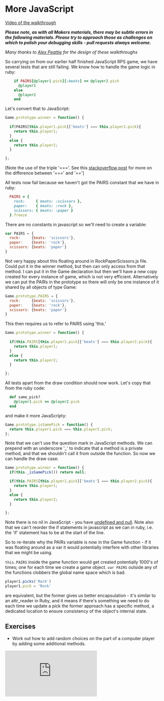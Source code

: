 More JavaScript
===============

[Video of the walkthrough](https://www.youtube.com/watch?v=xx3CB-ozO98)

***Please note, as with all Makers materials, there may be subtle errors in the following materials.  Please try to approach those as challenges on which to polish your debugging skills - pull requests always welcome.***

*Many thanks to [Alex Peattie](https://github.com/alexpeattie) for the design of these walkthroughs*

So carrying on from our earlier half finished JavaScript RPS game, we have several tests that are still failing.  We know how to handle the game logic in ruby:

```ruby
    if PAIRS[@player1.pick][:beats] == @player2.pick
      @player1
    else
      @player2
    end
```

Let's convert that to JavaScript:

```javascript
Game.prototype.winner = function() {
  
  if(PAIRS[this.player1.pick]['beats'] === this.player2.pick){
    return this.player1;
  } 
  else {
    return this.player2; 
  }

};
```
[Note the use of the triple '==='.  See this [stackoverflow post](http://stackoverflow.com/questions/359494/does-it-matter-which-equals-operator-vs-i-use-in-javascript-comparisons) for more on the difference between '===' and '==']

All tests now fail because we haven't got the PAIRS constant that we have in ruby:

```ruby
  PAIRS = {
    rock:     { beats: :scissors },
    paper:    { beats: :rock },
    scissors: { beats: :paper }
  }.freeze
```

There are no constants in javascript so we'll need to create a variable:

```javascript
var PAIRS = {
  rock:     {beats: 'scissors'},
  paper:    {beats: 'rock'},
  scissors: {beats: 'paper'}
}
```

Not very happy about this floating around in RockPaperScissors.js file.  Could put it in the winner method, but then can only access from that method.  I can put it in the Game declaration but then we'll have a new copy created for every instance of game, which is not very efficient.  Alternatively we can put the PAIRs in the prototype so there will only be one instance of it shared by all objects of type Game:

```javascript
Game.prototype.PAIRS = {
  rock:     {beats: 'scissors'},
  paper:    {beats: 'rock'},
  scissors: {beats: 'paper'}
}
```

This then requires us to refer to PAIRS using 'this.'

```javascript
Game.prototype.winner = function() {
  
  if(this.PAIRS[this.player1.pick]['beats'] === this.player2.pick){
    return this.player1;
  } 
  else {
    return this.player2; 
  }

};
```

All tests apart from the draw condition should now work. Let's copy that from the ruby code:

```ruby
  def same_pick?
    @player1.pick == @player2.pick
  end
```

and make it more JavaScripty:

```javascript
Game.prototype.isSamePick = function() {
  return this.player1.pick === this.player2.pick;
};
```

Note that we can't use the question mark in JavaScript methods.  We can prepend with an underscore '_' to indicate that a method is a private method, and that we shouldn't call it from outside the function.  So now we can handle the draw case:


```javascript
Game.prototype.winner = function() {
  if(this._isSamePick()) return null;  

  if(this.PAIRS[this.player1.pick]['beats'] === this.player2.pick){
    return this.player1;
  } 
  else {
    return this.player2; 
  }

};
```

Note there is no nil in JavaScript - you have [undefined and null](http://stackoverflow.com/questions/5076944/what-is-the-difference-between-null-and-undefined-in-javascript).  Note also that we can't reorder the if statements in javascript as we can in ruby, i.e. the 'if' statement has to be at the start of the line.

So to re-iterate why the PAIRs variable is now in the Game function - if it was floating around as a var it would potentially interfere with other libraries that we might be using.

`this.PAIRS` inside the game function would get created potentially 1000's of times; one for each time we create a game object.  `var PAIRS` outside any of the functions clobbers the global name space which is bad.

```javascript
player1.picks('Rock')
player1.pick = 'Rock'
```

are equivalent, but the former gives us better encapsulation - it's similar to an attr_reader in Ruby, and it means if there's something we need to do each time we update a pick the former approach has a specific method, a dedicated location to ensure consistency of the object's internal state.

Exercises
------

* Work out how to add random choices on the part of a computer player by adding some additional methods.












![Tracking pixel](https://githubanalytics.herokuapp.com/course/walkthroughs/more_javascript.md)
